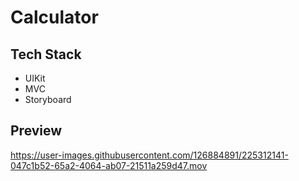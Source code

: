 # Calculator
## Tech Stack
- UIKit
- MVC
- Storyboard

## Preview
https://user-images.githubusercontent.com/126884891/225312141-047c1b52-65a2-4064-ab07-21511a259d47.mov
